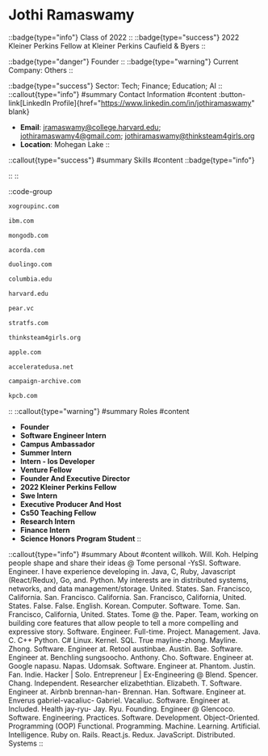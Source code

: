 # Jothi Ramaswamy
::badge{type="info"}
Class of 2022
::
::badge{type="success"}
2022 Kleiner Perkins Fellow at Kleiner Perkins Caufield & Byers
::

::badge{type="danger"}
Founder
::
::badge{type="warning"}
Current Company: Others
::

::badge{type="success"}
Sector: Tech; Finance; Education; AI
::
::callout{type="info"}
#summary
Contact Information
#content
:button-link[LinkedIn Profile]{href="https://www.linkedin.com/in/jothiramaswamy" blank}
- **Email**: jramaswamy@college.harvard.edu; jothiramaswamy4@gmail.com; jothiramaswamy@thinksteam4girls.org
- **Location**: Mohegan Lake
::

::callout{type="success"}
#summary
Skills
#content
::badge{type="info"}

::
::

::code-group
```bash [XO Group, Inc.]
xogroupinc.com
```
```bash [IBM]
ibm.com
```
```bash [MongoDB]
mongodb.com
```
```bash [Acorda Therapeutics]
acorda.com
```
```bash [Duolingo]
duolingo.com
```
```bash [Columbia University]
columbia.edu
```
```bash [Harvard University]
harvard.edu
```
```bash [Pear VC]
pear.vc
```
```bash [Strategic Financial Solutions]
stratfs.com
```
```bash [ThinkSTEAM]
thinksteam4girls.org
```
```bash [Apple]
apple.com
```
```bash [Accelerated]
acceleratedusa.net
```
```bash [MailChimp]
campaign-archive.com
```
```bash [Kleiner Perkins Caufield & Byers]
kpcb.com
```
::
::callout{type="warning"}
#summary
Roles
#content
- **Founder**
- **Software Engineer Intern**
- **Campus Ambassador**
- **Summer Intern**
- **Intern - Ios Developer**
- **Venture Fellow**
- **Founder And Executive Director**
- **2022 Kleiner Perkins Fellow**
- **Swe Intern**
- **Executive Producer And Host**
- **Cs50 Teaching Fellow**
- **Research Intern**
- **Finance Intern**
- **Science Honors Program Student**
::

::callout{type="info"}
#summary
About
#content
willkoh. Will. Koh. Helping people shape and share their ideas @ Tome personal -YsSI. Software. Engineer. I have experience developing in. Java, C, Ruby, Javascript (React/Redux), Go, and. Python. My interests are in distributed systems, networks, and data management/storage. United. States. San. Francisco, California. San. Francisco. California. San. Francisco, California, United. States. False. False. English. Korean. Computer. Software. Tome. San. Francisco, California, United. States. Tome @ the. Paper. Team, working on building core features that allow people to tell a more compelling and expressive story. Software. Engineer. Full-time. Project. Management. Java. C. C++ Python. C# Linux. Kernel. SQL. True mayline-zhong. Mayline. Zhong. Software. Engineer at. Retool austinbae. Austin. Bae. Software. Engineer at. Benchling sungsoocho. Anthony. Cho. Software. Engineer at. Google napasu. Napas. Udomsak. Software. Engineer at. Phantom. Justin. Fan. Indie. Hacker | Solo. Entrepreneur | Ex-Engineering @ Blend. Spencer. Chang. Independent. Researcher elizabethtian. Elizabeth. T. Software. Engineer at. Airbnb brennan-han- Brennan. Han. Software. Engineer at. Enverus gabriel-vacaliuc- Gabriel. Vacaliuc. Software. Engineer at. Included. Health jay-ryu- Jay. Ryu. Founding. Engineer @ Glencoco. Software. Engineering. Practices. Software. Development. Object-Oriented. Programming (OOP) Functional. Programming. Machine. Learning. Artificial. Intelligence. Ruby on. Rails. React.js. Redux. JavaScript. Distributed. Systems
::
